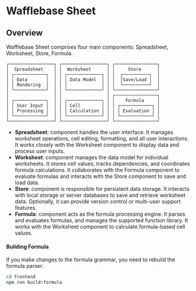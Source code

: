 # Wafflebase Sheet

## Overview

Wafflebase Sheet comprises four main components: Spreadsheet, Worksheet, Store, Formula.

```
┌─────────────────┐ ┌─────────────────┐ ┌────────────────┐
│  Spreadsheet    │ │  Worksheet      │ │     Store      │
│ ┌────────────┐  │ │ ┌─────────────┐ │ │  ┌──────────┐  │
│ │ Data       │  │ │ │ Data Model  │ │ │  │Save/Load │  │
│ │ Rendering  │  │ │ │             │ │ │  └──────────┘  │
│ └────────────┘  │ │ └─────────────┘ │ └────────────────┘
│                 │ │                 │ ┌────────────────┐
│ ┌────────────┐  │ │ ┌─────────────┐ │ │    Formula     │
│ │ User Input │  │ │ │ Cell        │ │ │ ┌────────────┐ │
│ │ Processing │  │ │ │ Calculation │ │ │ │ Evaluation │ │
│ └────────────┘  │ │ └─────────────┘ │ │ └────────────┘ │
└─────────────────┘ └─────────────────┘ └────────────────┘
```

- **Spreadsheet**: component handles the user interface. It manages worksheet operations, cell editing, formatting, and all user interactions. It works closely with the Worksheet component to display data and process user inputs.
- **Worksheet**: component manages the data model for individual worksheets. It stores cell values, tracks dependencies, and coordinates formula calculations. It collaborates with the Formula component to evaluate formulas and interacts with the Store component to save and load data.
- **Store**: component is responsible for persistent data storage. It interacts with local storage or server databases to save and retrieve worksheet data. Optionally, it can provide version control or multi-user support features.
- **Formula**: component acts as the formula processing engine. It parses and evaluates formulas, and manages the supported function library. It works with the Worksheet component to calculate formula-based cell values.

#### Building Formula

If you make changes to the formula grammar, you need to rebuild the formula parser:

```bash
cd frontend
npm run build:formula
```
